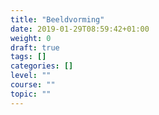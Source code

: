 ```yaml
---
title: "Beeldvorming"
date: 2019-01-29T08:59:42+01:00
weight: 0
draft: true
tags: []
categories: []
level: ""
course: ""
topic: ""
---
```


